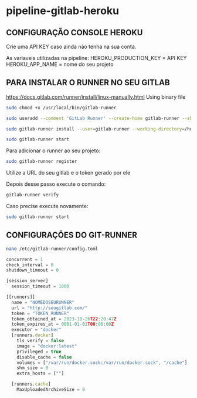 # pipeline-gitlab-heroku

## CONFIGURAÇÃO CONSOLE HEROKU

Crie uma API KEY caso ainda não tenha na sua conta.

As variaveis utilizadas na pipeline:
HEROKU_PRODUCTION_KEY = API KEY
HEROKU_APP_NAME = nome do seu projeto

## PARA INSTALAR O RUNNER NO SEU GITLAB

https://docs.gitlab.com/runner/install/linux-manually.html
Using binary file

```bash
sudo chmod +x /usr/local/bin/gitlab-runner
```

```bash
sudo useradd --comment 'GitLab Runner' --create-home gitlab-runner --shell /bin/bash
```

```bash
sudo gitlab-runner install --user=gitlab-runner --working-directory=/home/gitlab-runner
```

```bash
sudo gitlab-runner start
```

Para adicionar o runner ao seu projeto:

```bash
sudo gitlab-runner register
```

Utilize a URL do seu gitlab e o token gerado por ele

Depois desse passo execute o comando:

```bash
gitlab-runner verify
```

Caso precise execute novamente:

```bash
sudo gitlab-runner start
```

## CONFIGURAÇÕES DO GIT-RUNNER

```bash
nano /etc/gitlab-runner/config.toml
```

```javascript
concurrent = 1
check_interval = 0
shutdown_timeout = 0

[session_server]
  session_timeout = 1800

[[runners]]
  name = "NOMEDOSEURUNNER"
  url = "http://seugitlab.com/"
  token = "TOKEN_RUNNER"
  token_obtained_at = 2023-10-26T22:20:47Z
  token_expires_at = 0001-01-01T00:00:00Z
  executor = "docker"
  [runners.docker]
	tls_verify = false
	image = "docker:latest"
	privileged = true
	disable_cache = false
	volumes = ["/var/run/docker.sock:/var/run/docker.sock", "/cache"]
	shm_size = 0
	extra_hosts = [""]

  [runners.cache]
	MaxUploadedArchiveSize = 0
```
